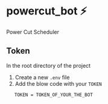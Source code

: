 # powercut_bot ⚡

 Power Cut Scheduler

 ## Token 

 In the root directory of the project 
  1. Create a new `.env` file
  2. Add the blow code with your `TOKEN`

 ```.env
    TOKEN = TOKEN_OF_YOUR_THE_BOT
```
